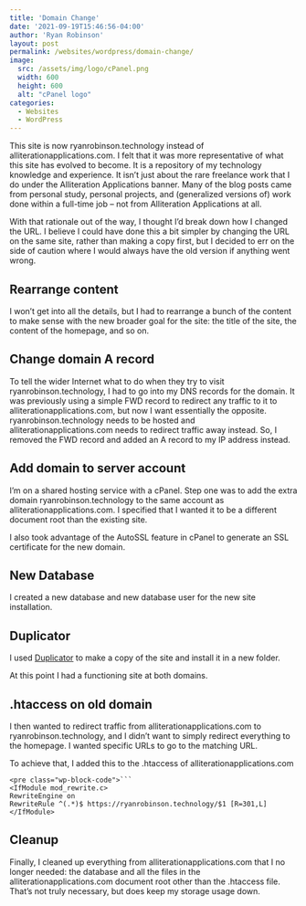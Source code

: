 ```yaml
---
title: 'Domain Change'
date: '2021-09-19T15:46:56-04:00'
author: 'Ryan Robinson'
layout: post
permalink: /websites/wordpress/domain-change/
image: 
  src: /assets/img/logo/cPanel.png
  width: 600
  height: 600
  alt: "cPanel logo"
categories:
  - Websites
  - WordPress
---
```


This site is now ryanrobinson.technology instead of alliterationapplications.com. I felt that it was more representative of what this site has evolved to become. It is a repository of my technology knowledge and experience. It isn’t just about the rare freelance work that I do under the Alliteration Applications banner. Many of the blog posts came from personal study, personal projects, and (generalized versions of) work done within a full-time job – not from Alliteration Applications at all.

With that rationale out of the way, I thought I’d break down how I changed the URL. I believe I could have done this a bit simpler by changing the URL on the same site, rather than making a copy first, but I decided to err on the side of caution where I would always have the old version if anything went wrong.

## Rearrange content

I won’t get into all the details, but I had to rearrange a bunch of the content to make sense with the new broader goal for the site: the title of the site, the content of the homepage, and so on.

## Change domain A record

To tell the wider Internet what to do when they try to visit ryanrobinson.technology, I had to go into my DNS records for the domain. It was previously using a simple FWD record to redirect any traffic to it to alliterationapplications.com, but now I want essentially the opposite. ryanrobinson.technology needs to be hosted and alliterationapplications.com needs to redirect traffic away instead. So, I removed the FWD record and added an A record to my IP address instead.

## Add domain to server account

I’m on a shared hosting service with a cPanel. Step one was to add the extra domain ryanrobinson.technology to the same account as alliterationapplications.com. I specified that I wanted it to be a different document root than the existing site.

I also took advantage of the AutoSSL feature in cPanel to generate an SSL certificate for the new domain.

## New Database

I created a new database and new database user for the new site installation.

## Duplicator

I used [Duplicator](https://wordpress.org/plugins/duplicator/) to make a copy of the site and install it in a new folder.

At this point I had a functioning site at both domains.

## .htaccess on old domain

I then wanted to redirect traffic from alliterationapplications.com to ryanrobinson.technology, and I didn’t want to simply redirect everything to the homepage. I wanted specific URLs to go to the matching URL.

To achieve that, I added this to the .htaccess of alliterationapplications.com

```
<pre class="wp-block-code">```
<IfModule mod_rewrite.c>
RewriteEngine on
RewriteRule ^(.*)$ https://ryanrobinson.technology/$1 [R=301,L]
</IfModule>
```

## Cleanup

Finally, I cleaned up everything from alliterationapplications.com that I no longer needed: the database and all the files in the alliterationapplications.com document root other than the .htaccess file. That’s not truly necessary, but does keep my storage usage down.
